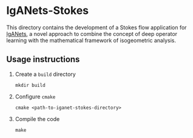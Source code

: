 # IgANets-Stokes

This directory contains the development of a Stokes flow application for [IgANets](https://github.com/iganets/iganet), a novel approach to combine the concept of deep operator learning with the mathematical framework of isogeometric analysis.

## Usage instructions

1. Create a `build` directory
   ```shell
   mkdir build
   ```

2. Configure `cmake`
   ```shell
   cmake <path-to-iganet-stokes-directory>
   ```

3. Compile the code
   ```shell
   make
   ```



